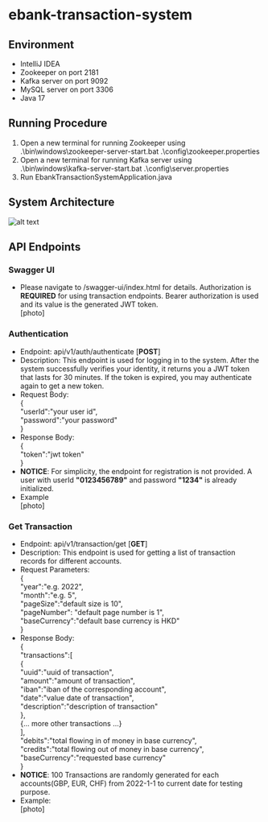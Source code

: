 # ebank-transaction-system  
  
## Environment
- IntelliJ IDEA
- Zookeeper on port 2181
- Kafka server on port 9092
- MySQL server on port 3306
- Java 17

## Running Procedure
1. Open a new terminal for running Zookeeper using .\bin\windows\zookeeper-server-start.bat .\config\zookeeper.properties
2. Open a new terminal for running Kafka server using .\bin\windows\kafka-server-start.bat .\config\server.properties
3. Run EbankTransactionSystemApplication.java

## System Architecture
![alt text](https://github.com/mkliac/ebank-transaction-system/master/ebank_system_architecture.png?raw=true)

## API Endpoints
### Swagger UI
- Please navigate to /swagger-ui/index.html for details. Authorization is **REQUIRED** for using transaction endpoints. Bearer authorization is used and its value is the generated JWT token.   
[photo]
### Authentication
- Endpoint: api/v1/auth/authenticate [**POST**]
- Description: This endpoint is used for logging in to the system. After the system successfully verifies your identity, it 
returns you a JWT token that lasts for 30 minutes. If the token is expired, you may authenticate again to get a new token.
- Request Body:  
{  
  "userId":"your user id",  
  "password":"your password"  
}
- Response Body:  
{  
"token":"jwt token"  
}
- **NOTICE**: For simplicity, the endpoint for registration is not provided. 
A user with userId **"0123456789"** and password **"1234"** is already initialized.  
- Example  
[photo]
### Get Transaction
- Endpoint: api/v1/transaction/get [**GET**]
- Description: This endpoint is used for getting a list of transaction records for different accounts.
- Request Parameters:  
{  
"year":"e.g. 2022",   
"month":"e.g. 5",  
"pageSize":"default size is 10",   
"pageNumber": "default page number is 1",   
"baseCurrency":"default base currency is HKD"  
}
- Response Body:  
{  
"transactions":[  
{  
"uuid":"uuid of transaction",  
"amount":"amount of transaction",  
"iban":"iban of the corresponding account",  
"date":"value date of transaction",  
"description":"description of transaction"  
},  
{... more other transactions ...}  
],  
"debits":"total flowing in of money in base currency",  
"credits":"total flowing out of money in base currency",  
"baseCurrency":"requested base currency"  
}
- **NOTICE**: 100 Transactions are randomly generated for each accounts(GBP, EUR, CHF) from 2022-1-1 to current date for
testing purpose. 
- Example:  
[photo]


